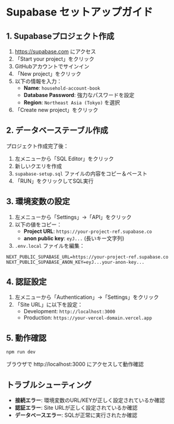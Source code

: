 # Supabase セットアップガイド

## 1. Supabaseプロジェクト作成

1. https://supabase.com にアクセス
2. 「Start your project」をクリック
3. GitHubアカウントでサインイン
4. 「New project」をクリック
5. 以下の情報を入力：
   - **Name**: `household-account-book`
   - **Database Password**: 強力なパスワードを設定
   - **Region**: `Northeast Asia (Tokyo)` を選択
6. 「Create new project」をクリック

## 2. データベーステーブル作成

プロジェクト作成完了後：

1. 左メニューから「SQL Editor」をクリック
2. 新しいクエリを作成
3. `supabase-setup.sql` ファイルの内容をコピー＆ペースト
4. 「RUN」をクリックしてSQL実行

## 3. 環境変数の設定

1. 左メニューから「Settings」→「API」をクリック
2. 以下の値をコピー：
   - **Project URL**: `https://your-project-ref.supabase.co`
   - **anon public key**: `eyJ...` (長いキー文字列)
3. `.env.local` ファイルを編集：

```env
NEXT_PUBLIC_SUPABASE_URL=https://your-project-ref.supabase.co
NEXT_PUBLIC_SUPABASE_ANON_KEY=eyJ...your-anon-key...
```

## 4. 認証設定

1. 左メニューから「Authentication」→「Settings」をクリック
2. 「Site URL」に以下を設定：
   - Development: `http://localhost:3000`
   - Production: `https://your-vercel-domain.vercel.app`

## 5. 動作確認

```bash
npm run dev
```

ブラウザで http://localhost:3000 にアクセスして動作確認

## トラブルシューティング

- **接続エラー**: 環境変数のURL/KEYが正しく設定されているか確認
- **認証エラー**: Site URLが正しく設定されているか確認
- **データベースエラー**: SQLが正常に実行されたか確認